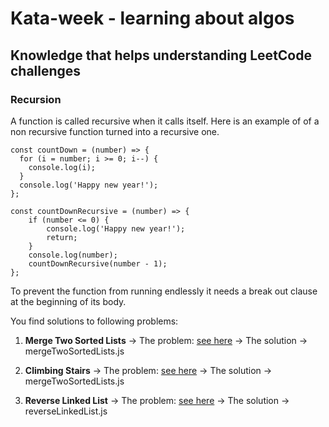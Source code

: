 # Kata-week - learning about algos

## Knowledge that helps understanding LeetCode challenges

### Recursion 
A function is called recursive when it calls itself. Here is an example of of a non recursive function turned into a recursive one.

```
const countDown = (number) => {
  for (i = number; i >= 0; i--) {
    console.log(i);
  }
  console.log('Happy new year!');
};

const countDownRecursive = (number) => {
    if (number <= 0) {
        console.log('Happy new year!');
        return;
    }
    console.log(number); 
    countDownRecursive(number - 1);
};

```

To prevent the function from running endlessly it needs a break out clause at the beginning of its body. 




You find solutions to following problems:

1. **Merge Two Sorted Lists** -> The problem: [see here](https://leetcode.com/problems/merge-two-sorted-lists/) -> The solution -> mergeTwoSortedLists.js


2. **Climbing Stairs** -> The problem: [see here](https://leetcode.com/problems/climbing-stairs/) -> The solution -> mergeTwoSortedLists.js


3. **Reverse Linked List** -> The problem: [see here](https://leetcode.com/problems/reverse-linked-list/) -> The solution -> reverseLinkedList.js
